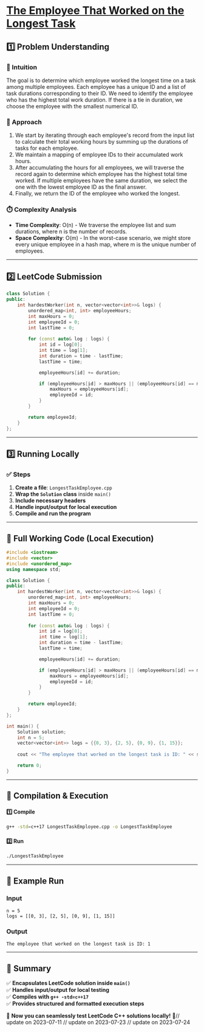 # **[The Employee That Worked on the Longest Task](https://leetcode.com/problems/the-employee-that-worked-on-the-longest-task/description/)**  

## **1️⃣ Problem Understanding**  
### **📌 Intuition**  
The goal is to determine which employee worked the longest time on a task among multiple employees. Each employee has a unique ID and a list of task durations corresponding to their ID. We need to identify the employee who has the highest total work duration. If there is a tie in duration, we choose the employee with the smallest numerical ID.

### **🚀 Approach**  
1. We start by iterating through each employee's record from the input list to calculate their total working hours by summing up the durations of tasks for each employee.
2. We maintain a mapping of employee IDs to their accumulated work hours.
3. After accumulating the hours for all employees, we will traverse the record again to determine which employee has the highest total time worked. If multiple employees have the same duration, we select the one with the lowest employee ID as the final answer.
4. Finally, we return the ID of the employee who worked the longest.

### **⏱️ Complexity Analysis**  
- **Time Complexity**: O(n) - We traverse the employee list and sum durations, where n is the number of records.
- **Space Complexity**: O(m) - In the worst-case scenario, we might store every unique employee in a hash map, where m is the unique number of employees.

---  

## **2️⃣ LeetCode Submission**  
```cpp
class Solution {
public:
    int hardestWorker(int n, vector<vector<int>>& logs) {
        unordered_map<int, int> employeeHours;
        int maxHours = 0;
        int employeeId = 0;
        int lastTime = 0;
        
        for (const auto& log : logs) {
            int id = log[0];
            int time = log[1];
            int duration = time - lastTime;
            lastTime = time;

            employeeHours[id] += duration;

            if (employeeHours[id] > maxHours || (employeeHours[id] == maxHours && id < employeeId)) {
                maxHours = employeeHours[id];
                employeeId = id;
            }
        }

        return employeeId;
    }
};
```  

---  

## **3️⃣ Running Locally**  
### **✅ Steps**  
1. **Create a file**: `LongestTaskEmployee.cpp`  
2. **Wrap the `Solution` class** inside `main()`  
3. **Include necessary headers**  
4. **Handle input/output for local execution**  
5. **Compile and run the program**  

---  

## **📝 Full Working Code (Local Execution)**  
```cpp
#include <iostream>
#include <vector>
#include <unordered_map>
using namespace std;

class Solution {
public:
    int hardestWorker(int n, vector<vector<int>>& logs) {
        unordered_map<int, int> employeeHours;
        int maxHours = 0;
        int employeeId = 0;
        int lastTime = 0;
        
        for (const auto& log : logs) {
            int id = log[0];
            int time = log[1];
            int duration = time - lastTime;
            lastTime = time;

            employeeHours[id] += duration;

            if (employeeHours[id] > maxHours || (employeeHours[id] == maxHours && id < employeeId)) {
                maxHours = employeeHours[id];
                employeeId = id;
            }
        }

        return employeeId;
    }
};

int main() {
    Solution solution;
    int n = 5;
    vector<vector<int>> logs = {{0, 3}, {2, 5}, {0, 9}, {1, 15}};
    
    cout << "The employee that worked on the longest task is ID: " << solution.hardestWorker(n, logs) << endl;

    return 0;
}
```  

---  

## **🔧 Compilation & Execution**  
#### **1️⃣ Compile**  
```bash
g++ -std=c++17 LongestTaskEmployee.cpp -o LongestTaskEmployee
```  

#### **2️⃣ Run**  
```bash
./LongestTaskEmployee
```  

---  

## **🎯 Example Run**  
### **Input**  
```
n = 5
logs = [[0, 3], [2, 5], [0, 9], [1, 15]]
```  
### **Output**  
```
The employee that worked on the longest task is ID: 1
```  

---  

## **📌 Summary**  
✅ **Encapsulates LeetCode solution inside `main()`**  
✅ **Handles input/output for local testing**  
✅ **Compiles with `g++ -std=c++17`**  
✅ **Provides structured and formatted execution steps**  

🚀 **Now you can seamlessly test LeetCode C++ solutions locally!** 🚀// update on 2023-07-11
// update on 2023-07-23
// update on 2023-07-24
